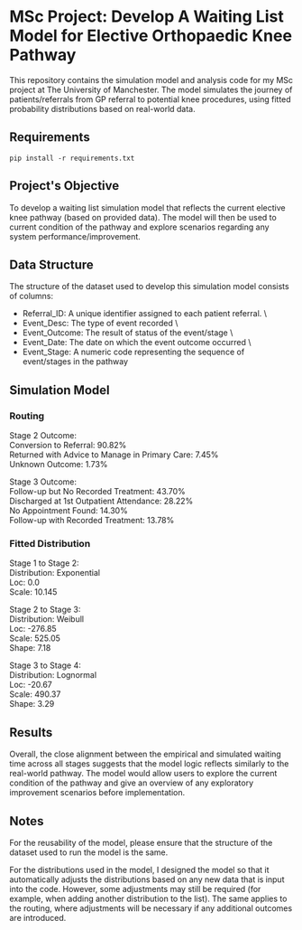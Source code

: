 # MSc Project: Develop A Waiting List Model for Elective Orthopaedic Knee Pathway
This repository contains the simulation model and analysis code for my MSc project at The University of Manchester.
The model simulates the journey of patients/referrals from GP referral to potential knee procedures, using fitted probability distributions based on real-world data.

## Requirements
```pip install -r requirements.txt```

## Project's Objective
To develop a waiting list simulation model that reflects the current elective knee pathway (based on provided data). The model will then be used to current condition of the pathway and explore scenarios regarding any system performance/improvement.

## Data Structure
The structure of the dataset used to develop this simulation model consists of columns:
- Referral_ID: A unique identifier assigned to each patient referral.
\
- Event_Desc: The type of event recorded
\
- Event_Outcome: The result of status of the event/stage
\
- Event_Date: The date on which the event outcome occurred
\
- Event_Stage: A numeric code representing the sequence of event/stages in the pathway

## Simulation Model
### Routing
Stage 2 Outcome:
\
Conversion to Referral: 90.82%
\
Returned with Advice to Manage in Primary Care: 7.45%
\
Unknown Outcome: 1.73%

Stage 3 Outcome:
\
Follow-up but No Recorded Treatment: 43.70%
\
Discharged at 1st Outpatient Attendance: 28.22%
\
No Appointment Found: 14.30%
\
Follow-up with Recorded Treatment: 13.78%

### Fitted Distribution
Stage 1 to Stage 2:
\
Distribution: Exponential
\
Loc: 0.0
\
Scale: 10.145


Stage 2 to Stage 3:
\
Distribution: Weibull
\
Loc: -276.85
\
Scale: 525.05
\
Shape: 7.18

Stage 3 to Stage 4:
\
Distribution: Lognormal
\
Loc: -20.67
\
Scale: 490.37
\
Shape: 3.29

###

## Results
Overall, the close alignment between the empirical and simulated waiting time across all stages suggests that the model logic reflects similarly to the real-world pathway. The model would allow users to explore the current condition of the pathway and give an overview of any exploratory improvement scenarios before implementation.

## Notes
For the reusability of the model, please ensure that the structure of the dataset used to run the model is the same.

For the distributions used in the model, I designed the model so that it automatically adjusts the distributions based on any new data that is input into the code. However, some adjustments may still be required (for example, when adding another distribution to the list). The same applies to the routing, where adjustments will be necessary if any additional outcomes are introduced.

